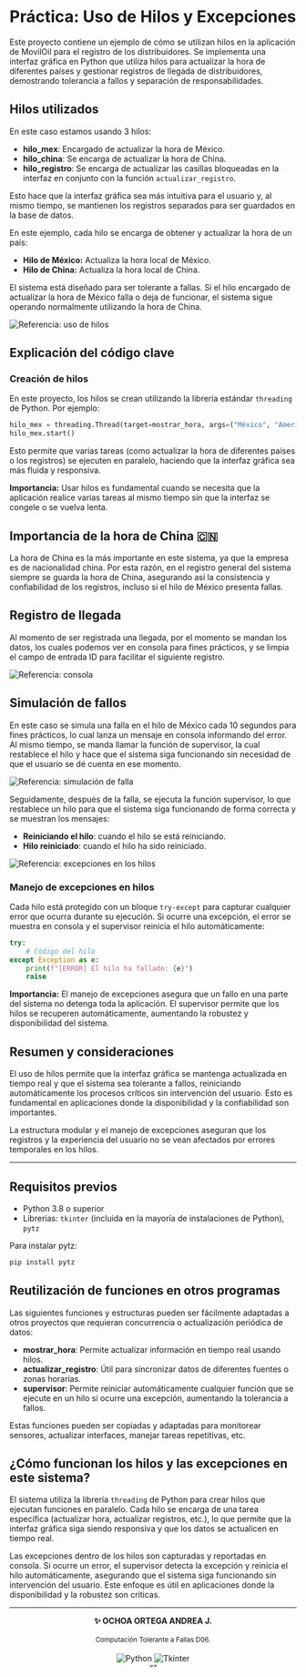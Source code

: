 # Práctica: Uso de Hilos y Excepciones 

Este proyecto contiene un ejemplo de cómo se utilizan hilos en la aplicación de MovilOil para el registro de los distribuidores. Se implementa una interfaz gráfica en Python que utiliza hilos para actualizar la hora de diferentes países y gestionar registros de llegada de distribuidores, demostrando tolerancia a fallos y separación de responsabilidades.

## Hilos utilizados

En este caso estamos usando 3 hilos:

- **hilo_mex**: Encargado de actualizar la hora de México.
- **hilo_china**: Se encarga de actualizar la hora de China.
- **hilo_registro**: Se encarga de actualizar las casillas bloqueadas en la interfaz en conjunto con la función `actualizar_registro`.

Esto hace que la interfaz gráfica sea más intuitiva para el usuario y, al mismo tiempo, se mantienen los registros separados para ser guardados en la base de datos.

En este ejemplo, cada hilo se encarga de obtener y actualizar la hora de un país:

- **Hilo de México:** Actualiza la hora local de México.
- **Hilo de China:** Actualiza la hora local de China.

El sistema está diseñado para ser tolerante a fallas. Si el hilo encargado de actualizar la hora de México falla o deja de funcionar, el sistema sigue operando normalmente utilizando la hora de China.

![Referencia: uso de hilos](pruebas/uso%20de%20hilos.png)

## Explicación del código clave

### Creación de hilos

En este proyecto, los hilos se crean utilizando la librería estándar `threading` de Python. Por ejemplo:

```python
hilo_mex = threading.Thread(target=mostrar_hora, args=("México", "America/Mexico_City", etiqueta_mex), daemon=True)
hilo_mex.start()
```

Esto permite que varias tareas (como actualizar la hora de diferentes países o los registros) se ejecuten en paralelo, haciendo que la interfaz gráfica sea más fluida y responsiva.

**Importancia:** Usar hilos es fundamental cuando se necesita que la aplicación realice varias tareas al mismo tiempo sin que la interfaz se congele o se vuelva lenta.


## Importancia de la hora de China 🇨🇳

La hora de China es la más importante en este sistema, ya que la empresa es de nacionalidad china. Por esta razón, en el registro general del sistema siempre se guarda la hora de China, asegurando así la consistencia y confiabilidad de los registros, incluso si el hilo de México presenta fallas.

## Registro de llegada

Al momento de ser registrada una llegada, por el momento se mandan los datos, los cuales podemos ver en consola para fines prácticos, y se limpia el campo de entrada ID para facilitar el siguiente registro.

![Referencia: consola](pruebas/consola.png)

## Simulación de fallos

En este caso se simula una falla en el hilo de México cada 10 segundos para fines prácticos, lo cual lanza un mensaje en consola informando del error. Al mismo tiempo, se manda llamar la función de supervisor, la cual restablece el hilo y hace que el sistema siga funcionando sin necesidad de que el usuario se dé cuenta en ese momento.

![Referencia: simulación de falla](pruebas/simulacion%20de%20falla.png)

Seguidamente, después de la falla, se ejecuta la función supervisor, lo que restablece un hilo para que el sistema siga funcionando de forma correcta y se muestran los mensajes:

- **Reiniciando el hilo**: cuando el hilo se está reiniciando.
- **Hilo reiniciado**: cuando el hilo ha sido reiniciado.

![Referencia: excepciones en los hilos](pruebas/excepciones%20en%20los%20hilos.png)

### Manejo de excepciones en hilos

Cada hilo está protegido con un bloque `try-except` para capturar cualquier error que ocurra durante su ejecución. Si ocurre una excepción, el error se muestra en consola y el supervisor reinicia el hilo automáticamente:

```python
try:
	# Código del hilo
except Exception as e:
	print(f"[ERROR] El hilo ha fallado: {e}")
	raise
```

**Importancia:** El manejo de excepciones asegura que un fallo en una parte del sistema no detenga toda la aplicación. El supervisor permite que los hilos se recuperen automáticamente, aumentando la robustez y disponibilidad del sistema.

## Resumen y consideraciones

El uso de hilos permite que la interfaz gráfica se mantenga actualizada en tiempo real y que el sistema sea tolerante a fallos, reiniciando automáticamente los procesos críticos sin intervención del usuario. Esto es fundamental en aplicaciones donde la disponibilidad y la confiabilidad son importantes.

La estructura modular y el manejo de excepciones aseguran que los registros y la experiencia del usuario no se vean afectados por errores temporales en los hilos.

---

## Requisitos previos

- Python 3.8 o superior
- Librerías: `tkinter` (incluida en la mayoría de instalaciones de Python), `pytz`

Para instalar pytz:

```bash
pip install pytz
```

## Reutilización de funciones en otros programas

Las siguientes funciones y estructuras pueden ser fácilmente adaptadas a otros proyectos que requieran concurrencia o actualización periódica de datos:

- **mostrar_hora**: Permite actualizar información en tiempo real usando hilos.
- **actualizar_registro**: Útil para sincronizar datos de diferentes fuentes o zonas horarias.
- **supervisor**: Permite reiniciar automáticamente cualquier función que se ejecute en un hilo si ocurre una excepción, aumentando la tolerancia a fallos.

Estas funciones pueden ser copiadas y adaptadas para monitorear sensores, actualizar interfaces, manejar tareas repetitivas, etc.

## ¿Cómo funcionan los hilos y las excepciones en este sistema?

El sistema utiliza la librería `threading` de Python para crear hilos que ejecutan funciones en paralelo. Cada hilo se encarga de una tarea específica (actualizar hora, actualizar registros, etc.), lo que permite que la interfaz gráfica siga siendo responsiva y que los datos se actualicen en tiempo real.

Las excepciones dentro de los hilos son capturadas y reportadas en consola. Si ocurre un error, el supervisor detecta la excepción y reinicia el hilo automáticamente, asegurando que el sistema siga funcionando sin intervención del usuario. Este enfoque es útil en aplicaciones donde la disponibilidad y la robustez son críticas.



---

<div align="center">
	<b>✨ OCHOA ORTEGA ANDREA J.</b><br>
	<br>
	<sub>Computación Tolerante a Fallas D06.</sub><br>
	<br>
	<img src="https://img.shields.io/badge/Python-3776AB?style=for-the-badge&logo=python&logoColor=white" alt="Python"/>
	<img src="https://img.shields.io/badge/Tkinter-FFCA28?style=for-the-badge&logo=python&logoColor=black" alt="Tkinter"/>
	<br>
	<i>“”</i>
</div>


